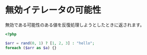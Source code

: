# 無効イテレータの可能性

無効である可能性のある値を反復処理しようとしたときに返されます。

```php
<?php

$arr = rand(0, 1) ? [1, 2, 3] : "hello";
foreach ($arr as $a) {}
```
